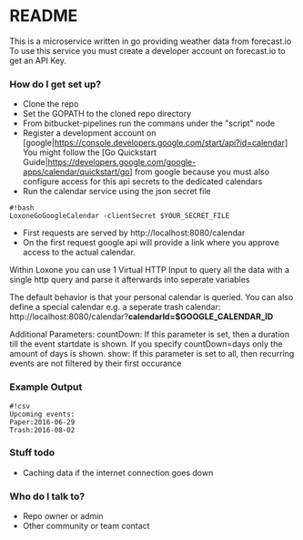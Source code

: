 # README #

This is a microservice written in go providing weather data from forecast.io
To use this service you must create a developer account on forecast.io to get an API Key.

### How do I get set up? ###

* Clone the repo
* Set the GOPATH to the cloned repo directory
* From bitbucket-pipelines run the commans under the "script" node
* Register a development account on [google|https://console.developers.google.com/start/api?id=calendar] 
You might follow the [Go Quickstart Guide|https://developers.google.com/google-apps/calendar/quickstart/go] from google because you must also configure access for this api secrets to the dedicated calendars
* Run the calendar service using the json secret file 

```
#!bash
LoxoneGoGoogleCalendar -clientSecret $YOUR_SECRET_FILE

```
* First requests are served by http://localhost:8080/calendar
* On the first request google api will provide a link where you approve access to the actual calendar.

Within Loxone you can use 1 Virtual HTTP Input to query all the data with a single http query and parse it afterwards
into seperate variables

The default behavior is that your personal calendar is queried. You can also define a special calendar e.g. a seperate trash calendar:
http://localhost:8080/calendar?**calendarId=$GOOGLE_CALENDAR_ID**

Additional Parameters:
countDown: If this parameter is set, then a duration till the event startdate is shown. If you specify countDown=days only the amount of days is shown.
show: If this parameter is set to all, then recurring events are not filtered by their first occurance

### Example Output ###

```
#!csv
Upcoming events:
Paper:2016-06-29
Trash:2016-08-02
```

### Stuff todo ###
* Caching data if the internet connection goes down

### Who do I talk to? ###

* Repo owner or admin
* Other community or team contact